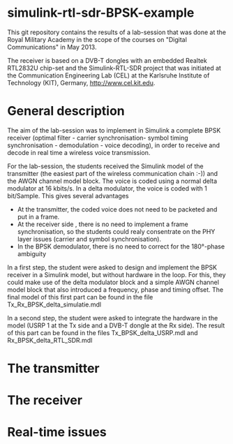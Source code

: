 simulink-rtl-sdr-BPSK-example
=============================

This git repository contains the results of a lab-session that was done at the Royal Military Academy in the scope of the courses on "Digital Communications" in May 2013. 

The receiver is based on a DVB-T dongles with an embedded Realtek RTL2832U chip-set and the Simulink-RTL-SDR project that was initiated at the Communication Engineering Lab (CEL) at the Karlsruhe Institute of Technology (KIT), Germany, http://www.cel.kit.edu.


General description
===================

The aim of the lab-session was to implement in Simulink a complete BPSK receiver (optimal filter - carrier synchronisation- symbol timing synchronisation - demodulation - voice decoding), in order to receive and decode in real time a wireless voice transmission.

For the lab-session, the students received the Simulink model of the transmitter (the easiest part of the wireless communication chain :-)) and the AWGN channel model block. The voice is coded using a normal delta modulator at 16 kbits/s. In a delta modulator, the voice is coded with 1 bit/Sample. This gives several advantages 
* At the transmitter, the coded voice does not need to be packeted and put in a frame. 
* At the receiver side , there is no need to implement a frame synchronisation, so the students could realy consentrate on the PHY layer issues (carrier and symbol synchronisation).
* In the BPSK demodulator, there is no need to correct for the 180°-phase ambiguity

In a first step, the student were asked to design and implement the BPSK receiver in a Simulink model, but without hardware in the loop. For this, they could make use of the delta modulator block and a simple AWGN channel model block that also introduced a frequency, phase and timing offset. The final model of this first part can be found in the file Tx_Rx_BPSK_delta_simulatie.mdl

In a second step, the student were asked to integrate the hardware in the model (USRP 1 at the Tx side and a DVB-T dongle at the Rx side). The result of this part can be found in the files Tx_BPSK_delta_USRP.mdl and Rx_BPSK_delta_RTL_SDR.mdl

The transmitter
===============



The receiver
============


Real-time issues
================
